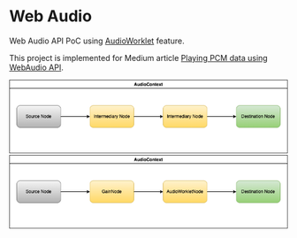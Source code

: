 # Web Audio

Web Audio API PoC using [AudioWorklet](https://www.w3.org/TR/webaudio/#audioworklet) feature. 

This project is implemented for Medium article [Playing PCM data using WebAudio API](https://medium.com/@selcuk.sert/playing-pcm-data-using-webaudio-api-949558576646).

![Generic Flow](./docs/models/webaudio.png)
![Sample Flow](./docs/models/webaudio-sample%20flow.png)